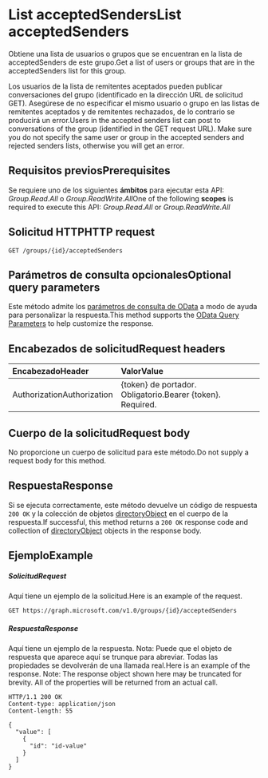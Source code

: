 # <a name="list-acceptedsenders"></a><span data-ttu-id="b6756-101">List acceptedSenders</span><span class="sxs-lookup"><span data-stu-id="b6756-101">List acceptedSenders</span></span>

<span data-ttu-id="b6756-102">Obtiene una lista de usuarios o grupos que se encuentran en la lista de acceptedSenders de este grupo.</span><span class="sxs-lookup"><span data-stu-id="b6756-102">Get a list of users or groups that are in the acceptedSenders list for this group.</span></span>

<span data-ttu-id="b6756-p101">Los usuarios de la lista de remitentes aceptados pueden publicar conversaciones del grupo (identificado en la dirección URL de solicitud GET). Asegúrese de no especificar el mismo usuario o grupo en las listas de remitentes aceptados y de remitentes rechazados, de lo contrario se producirá un error.</span><span class="sxs-lookup"><span data-stu-id="b6756-p101">Users in the accepted senders list can post to conversations of the group (identified in the GET request URL). Make sure you do not specify the same user or group in the accepted senders and rejected senders lists, otherwise you will get an error.</span></span>
## <a name="prerequisites"></a><span data-ttu-id="b6756-105">Requisitos previos</span><span class="sxs-lookup"><span data-stu-id="b6756-105">Prerequisites</span></span>
<span data-ttu-id="b6756-106">Se requiere uno de los siguientes **ámbitos** para ejecutar esta API: *Group.Read.All* o *Group.ReadWrite.All*</span><span class="sxs-lookup"><span data-stu-id="b6756-106">One of the following **scopes** is required to execute this API: *Group.Read.All* or *Group.ReadWrite.All*</span></span>
## <a name="http-request"></a><span data-ttu-id="b6756-107">Solicitud HTTP</span><span class="sxs-lookup"><span data-stu-id="b6756-107">HTTP request</span></span>
<!-- { "blockType": "ignored" } -->
```http
GET /groups/{id}/acceptedSenders
```
## <a name="optional-query-parameters"></a><span data-ttu-id="b6756-108">Parámetros de consulta opcionales</span><span class="sxs-lookup"><span data-stu-id="b6756-108">Optional query parameters</span></span>
<span data-ttu-id="b6756-109">Este método admite los [parámetros de consulta de OData](http://developer.microsoft.com/en-us/graph/docs/overview/query_parameters) a modo de ayuda para personalizar la respuesta.</span><span class="sxs-lookup"><span data-stu-id="b6756-109">This method supports the [OData Query Parameters](http://developer.microsoft.com/en-us/graph/docs/overview/query_parameters) to help customize the response.</span></span>
## <a name="request-headers"></a><span data-ttu-id="b6756-110">Encabezados de solicitud</span><span class="sxs-lookup"><span data-stu-id="b6756-110">Request headers</span></span>
| <span data-ttu-id="b6756-111">Encabezado</span><span class="sxs-lookup"><span data-stu-id="b6756-111">Header</span></span>       | <span data-ttu-id="b6756-112">Valor</span><span class="sxs-lookup"><span data-stu-id="b6756-112">Value</span></span> |
|:---------------|:--------|
| <span data-ttu-id="b6756-113">Authorization</span><span class="sxs-lookup"><span data-stu-id="b6756-113">Authorization</span></span>  | <span data-ttu-id="b6756-p102">{token} de portador. Obligatorio.</span><span class="sxs-lookup"><span data-stu-id="b6756-p102">Bearer {token}. Required.</span></span>  |

## <a name="request-body"></a><span data-ttu-id="b6756-116">Cuerpo de la solicitud</span><span class="sxs-lookup"><span data-stu-id="b6756-116">Request body</span></span>
<span data-ttu-id="b6756-117">No proporcione un cuerpo de solicitud para este método.</span><span class="sxs-lookup"><span data-stu-id="b6756-117">Do not supply a request body for this method.</span></span>

## <a name="response"></a><span data-ttu-id="b6756-118">Respuesta</span><span class="sxs-lookup"><span data-stu-id="b6756-118">Response</span></span>

<span data-ttu-id="b6756-119">Si se ejecuta correctamente, este método devuelve un código de respuesta `200 OK` y la colección de objetos [directoryObject](../resources/directoryobject.md) en el cuerpo de la respuesta.</span><span class="sxs-lookup"><span data-stu-id="b6756-119">If successful, this method returns a `200 OK` response code and collection of [directoryObject](../resources/directoryobject.md) objects in the response body.</span></span>
## <a name="example"></a><span data-ttu-id="b6756-120">Ejemplo</span><span class="sxs-lookup"><span data-stu-id="b6756-120">Example</span></span>
##### <a name="request"></a><span data-ttu-id="b6756-121">Solicitud</span><span class="sxs-lookup"><span data-stu-id="b6756-121">Request</span></span>
<span data-ttu-id="b6756-122">Aquí tiene un ejemplo de la solicitud.</span><span class="sxs-lookup"><span data-stu-id="b6756-122">Here is an example of the request.</span></span>
<!-- {
  "blockType": "request",
  "name": "get_acceptedsenders"
}-->
```http
GET https://graph.microsoft.com/v1.0/groups/{id}/acceptedSenders
```
##### <a name="response"></a><span data-ttu-id="b6756-123">Respuesta</span><span class="sxs-lookup"><span data-stu-id="b6756-123">Response</span></span>
<span data-ttu-id="b6756-p103">Aquí tiene un ejemplo de la respuesta. Nota: Puede que el objeto de respuesta que aparece aquí se trunque para abreviar. Todas las propiedades se devolverán de una llamada real.</span><span class="sxs-lookup"><span data-stu-id="b6756-p103">Here is an example of the response. Note: The response object shown here may be truncated for brevity. All of the properties will be returned from an actual call.</span></span>
<!-- {
  "blockType": "response",
  "truncated": true,
  "@odata.type": "microsoft.graph.directoryObject",
  "isCollection": true
} -->
```http
HTTP/1.1 200 OK
Content-type: application/json
Content-length: 55

{
  "value": [
    {
      "id": "id-value"
    }
  ]
}
```

<!-- uuid: 8fcb5dbc-d5aa-4681-8e31-b001d5168d79
2015-10-25 14:57:30 UTC -->
<!-- {
  "type": "#page.annotation",
  "description": "List acceptedSenders",
  "keywords": "",
  "section": "documentation",
  "tocPath": ""
}-->
